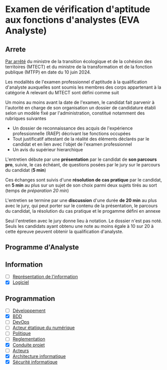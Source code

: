 # Examen de vérification d'aptitude aux fonctions d'analystes (EVA Analyste)

## Arrete

[Par arrêté](https://www.legifrance.gouv.fr/jorf/id/JORFTEXT000049909467) du ministre de la transition écologique et de la cohésion des territoires (MTECT) et du ministre de la transformation et de la fonction publique (MTFP) en date du 10 juin 2024.

Les modalités de l'examen professionnel d'aptitude à la qualification d'analyste auxquelles sont soumis les membres des corps appartenant à la catégorie A relevant du MTECT sont défini comme suit

Un moins au moins avant la date de l'examen, le candidat fait parvenir à l'autorité en charge de son organisation un dossier de candidature établi selon un modèle fixé par l'administration, constitué notamment des rubriques suivantes

- Un dossier de reconnaissance des acquis de l'expérience professionnelle (RAEP) décrivant lse fonctions occupées
- Tout justificatif attestant de la réalité des éléments déclarés par le candidat et en lien avec l'objet de l'examen professionnel
- Un avis du supérieur hierarchique

L'entretien débute par une **présentation** par le candidat de **son parcours pro**, suivie, le cas échéant, de questions posées par le jury sur le parcours du candidat (**5 min**)

Ces échanges sont suivis d'une **résolution de cas pratique** par le candidat, en **5 min** au plus sur un sujet de son choix parmi deux sujets tirés au sort (temps de *préparation 20 min*)

L'entretien se termine par une **discussion** d'une durée **de 20 min** au plus avec le jury, qui peut porter sur le contenu de la présentation, le parcours du candidat, la résolution du cas pratique et le progamme défini en annexe

Seul l'entretien avec le jury donne lieu à notation. Le dossier n'est pas noté. Seuls les candidats ayant obtenu une note au moins égale à 10 sur 20 à cette épreuve peuvent obtenir la qualification d'analyste.

## Programme d'Analyste

## Information

- [ ] [Représentation de l'information](./fiches/101-information.md)
- [X] [Logiciel](./fiches/102-logiciel.md)

## Programmation

- [ ] [Développement](./fiches/211-developpement.md)
- [X] [BDD](./fiches/212-bdd.md)
- [ ] [DevOps](./fiches/213-devops.md)
- [ ] [Acteur étatique du numérique](./fiches/214-gouv.md)
- [ ] [Politique](./fiches/215-politique.md)
- [ ] [Reglementation](./fiches/216-reglementation.md)
- [X] [Conduite projet](./fiches/217-projet.md)
- [ ] [Acteurs](./fiches/218-acteurs.md)
- [X] [Architecture informatique](./fiches/219-archi.md)
- [X] [Sécurité informatique](./fiches/220-securite.md)
